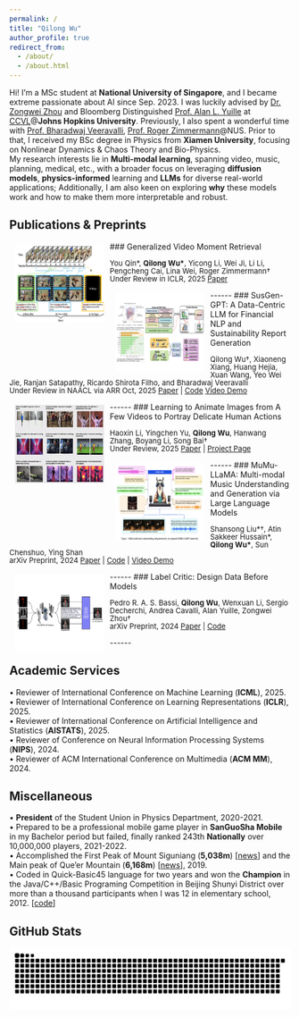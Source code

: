 ```yaml
---
permalink: /
title: "Qilong Wu"
author_profile: true
redirect_from: 
  - /about/
  - /about.html
---
```


Hi! I’m a MSc student at **National University of Singapore**, and I became extreme passionate about AI since Sep. 2023. I was luckily advised by [Dr. Zongwei Zhou](https://www.zongweiz.com/) and Bloomberg Distinguished [Prof. Alan L. Yuille](https://www.cs.jhu.edu/~ayuille/) at [CCVL](https://ccvl.jhu.edu/)@**Johns Hopkins University**. Previously, I also spent a wonderful time with [Prof. Bharadwaj Veeravalli](https://scholar.google.com/citations?user=IqAJttsAAAAJ&hl=en), [Prof. Roger Zimmermann](https://scholar.google.com.tw/citations?user=IDREwXEAAAAJ)@NUS. Prior to that, I received my BSc degree in Physics from **Xiamen University**, focusing on Nonlinear Dynamics & Chaos Theory and Bio-Physics.<br />
My research interests lie in **Multi-modal learning**, spanning video, music, planning, medical, etc., with a broader focus on leveraging **diffusion models**, **physics-informed** learning and **LLMs** for diverse real-world applications; Additionally, I am also keen on exploring **why** these models work and how to make them more interpretable and robust.

Publications & Preprints
------
<img style="float: left; margin:5px 10px" src="../images/pubs/gvmr/model.jpg" width="160" height="140">
### Generalized Video Moment Retrieval
<p style="line-height:1.0">
<font size="2">
You Qin*, <strong>Qilong Wu*</strong>, Yicong Li, Wei Ji, Li Li, Pengcheng Cai, Lina Wei, Roger Zimmermann†<br />
Under Review in ICLR, 2025
<a href="https://openreview.net/pdf?id=qdOIkeZ5e4">Paper</a>
<br />
</font>
</p>
------
<img style="float: left; margin:5px 10px" src="../images/pubs/susgen/post.jpg" width="160" height="140">
### SusGen-GPT: A Data-Centric LLM for Financial NLP and Sustainability Report Generation
<p style="line-height:1.0">
<font size="2">
Qilong Wu†, Xiaoneng Xiang, Huang Hejia, Xuan Wang, Yeo Wei Jie, Ranjan Satapathy, Ricardo Shirota Filho, and Bharadwaj Veeravalli<br />
Under Review in NAACL via ARR Oct, 2025
<a href="{{ site.baseurl }}/files/susgen_arxiv.pdf" target="_blank">Paper</a> |
<a href="https://github.com/JerryWu-code/SusGen">Code</a>
<a href="{{ site.baseurl }}/files/susgen_demo.mp4" target="_blank">Video Demo</a>
<br />
</font>
</p>
------
<img style="float: left; margin:5px 10px" src="../images/pubs/cva/demo.gif" width="160" height="140">
### Learning to Animate Images from A Few Videos to Portray Delicate Human Actions
<p style="line-height:1.0">
<font size="2">
Haoxin Li, Yingchen Yu, <strong>Qilong Wu</strong>, Hanwang Zhang, Boyang Li, Song Bai†<br />
Under Review, 2025
<a href="https://openreview.net/pdf?id=3By4N0GAdt">Paper</a> |
<a href="https://cva2099.github.io/human_action_animation/">Project Page</a>
<br />
</font>
</p>
------
<img style="float: left; margin:5px 10px" src="../images/pubs/mumullama/model.jpg" width="160" height="140">
### MuMu-LLaMA: Multi-modal Music Understanding and Generation via Large Language Models
<p style="line-height:1.0">
<font size="2">
Shansong Liu*†, Atin Sakkeer Hussain*, <strong>Qilong Wu*</strong>, Sun Chenshuo, Ying Shan<br />
arXiv Preprint, 2024
<a href="https://openreview.net/pdf?id=qdOIkeZ5e4">Paper</a> |
<a href="https://github.com/shansongliu/M2UGen">Code</a> |
<a href="{{ site.baseurl }}/files/Mumullama_demo.mp4" target="_blank">Video Demo</a>
<br />
</font>
</p>
------
<img style="float: left; margin:5px 10px" src="../images/pubs/label-cri/model.jpg" width="160" height="140">
### Label Critic: Design Data Before Models
<p style="line-height:1.0">
<font size="2">
Pedro R. A. S. Bassi, <strong>Qilong Wu</strong>, Wenxuan Li, Sergio Decherchi, Andrea Cavalli, Alan Yuille, Zongwei Zhou†<br />
arXiv Preprint, 2024
<a href="https://arxiv.org/pdf/2411.02753">Paper</a> |
<a href="https://github.com/PedroRASB/Cerberus">Code</a>
<br />
</font>
</p>
------

Academic Services
------
•	Reviewer of International Conference on Machine Learning (**ICML**), 2025.<br />
•	Reviewer of International Conference on Learning Representations (**ICLR**), 2025.<br />
•	Reviewer of International Conference on Artificial Intelligence and Statistics (**AISTATS**), 2025.<br />
•	Reviewer of Conference on Neural Information Processing Systems (**NIPS**), 2024.<br />
•	Reviewer of ACM International Conference on Multimedia (**ACM MM**), 2024.<br />

Miscellaneous
------
•	**President** of the Student Union in Physics Department, 2020-2021.<br />
•	Prepared to be a professional mobile game player in **SanGuoSha Mobile** in my Bachelor period but failed, finally ranked 243th **Nationally** over 10,000,000 players, 2021-2022.<br />
•	Accomplished the First Peak of Mount Siguniang (**5,038m**) [[news](http://bbs.lvye.cn/thread-2635185-1-1.html)] and the Main peak of Que’er Mountain (**6,168m**) [[news](http://bbs.lvye.cn/thread-2635578-1-1.html)], 2019.<br />
•	Coded in Quick-Basic45 language for two years and won the **Champion** in the Java/C++/Basic Programing Competition in Beijing Shunyi District over more than a thousand participants when I was 12 in elementary school, 2012. [[code](https://github.com/JerryWu-code/Code-Memory)]<br />

GitHub Stats
------
<picture>
  <source media="(prefers-color-scheme: dark)" srcset="https://raw.githubusercontent.com/JerryWu-code/JerryWu-code/output/contribution-snake-dark.svg">
  <source media="(prefers-color-scheme: light)" srcset="https://raw.githubusercontent.com/JerryWu-code/JerryWu-code/output/contribution-snake.svg">
  <img alt="github contribution grid snake animation" src="https://raw.githubusercontent.com/JerryWu-code/JerryWu-code/output/contribution-snake.svg">
</picture>